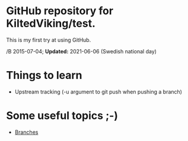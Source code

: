 # GitHub repository for KiltedViking/test.
This is my first try at using GitHub.

/B
2015-07-04; **Updated:** 2021-06-06 (Swedish national day)

# Things to learn
* Upstream tracking (-u argument to git push when pushing a branch)

# Some useful topics ;-)
* [Branches](.README_branches.md)